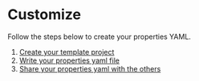 # Customize

Follow the steps below to create your properties YAML.

1. [Create your template project](./template-project)
2. [Write your properties yaml file](./properties-yaml)
3. [Share your properties yaml with the others](../share)
